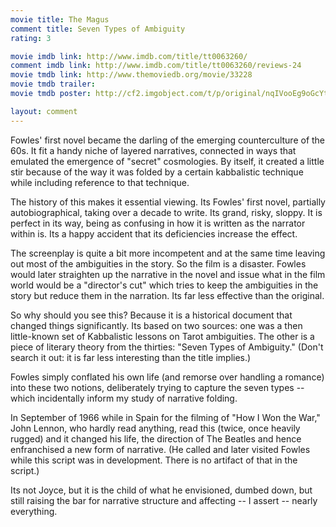 ```yaml
---
movie title: The Magus
comment title: Seven Types of Ambiguity
rating: 3

movie imdb link: http://www.imdb.com/title/tt0063260/
comment imdb link: http://www.imdb.com/title/tt0063260/reviews-24
movie tmdb link: http://www.themoviedb.org/movie/33228
movie tmdb trailer: 
movie tmdb poster: http://cf2.imgobject.com/t/p/original/nqIVooEg9oGcYt1ZJ83oNd1FiFi.jpg

layout: comment
---
```


Fowles' first novel became the darling of the emerging counterculture of the 60s. It fit a handy niche of layered narratives, connected in ways that emulated the emergence of "secret" cosmologies. By itself, it created a little stir because of the way it was folded by a certain kabbalistic technique while including reference to that technique. 

The history of this makes it essential viewing. Its Fowles' first novel, partially autobiographical, taking over a decade to write. Its grand, risky, sloppy. It is perfect in its way, being as confusing in how it is written as the narrator within is. Its a happy accident that its deficiencies increase the effect.

The screenplay is quite a bit more incompetent and at the same time leaving out most of the ambiguities in the story. So the film is a disaster. Fowles would later straighten up the narrative in the novel and issue what in the film world would be a "director's cut" which tries to keep the ambiguities in the story but reduce them in the narration. Its far less effective than the original.

So why should you see this? Because it is a historical document that changed things significantly. Its based on two sources: one was a then little-known set of Kabbalistic lessons on Tarot ambiguities. The other is a piece of literary theory from the thirties: "Seven Types of Ambiguity." (Don't search it out: it is far less interesting than the title implies.)

Fowles simply conflated his own life (and remorse over handling a romance) into these two notions, deliberately trying to capture the seven types -- which incidentally inform my study of narrative folding.

In September of 1966 while in Spain for the filming of "How I Won the War," John Lennon, who hardly read anything, read this (twice, once heavily rugged) and it changed his life, the direction of The Beatles and hence enfranchised a new form of narrative. (He called and later visited Fowles while this script was in development. There is no artifact of that in the script.) 

Its not Joyce, but it is the child of what he envisioned, dumbed down, but still raising the bar for narrative structure and affecting -- I assert -- nearly everything.